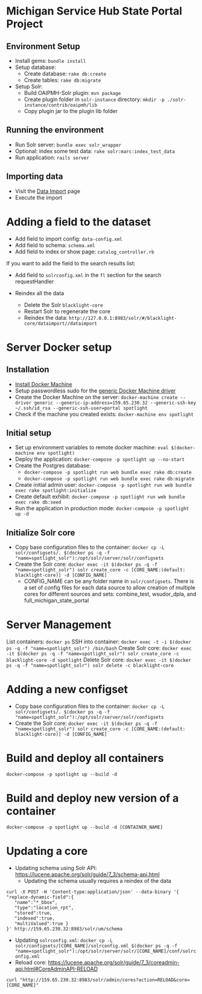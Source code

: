 # Michigan Service Hub State Portal Project

## Environment Setup

* Install gems: `bundle install`
* Setup database:
    * Create database: `rake db:create`
    * Create tables: `rake db:migrate`
* Setup Solr:
    * Build OAIPMH-Solr plugin: `mvn package`
    * Create plugin folder in `solr-instance` directory: `mkdir -p ./solr-instance/contrib/oaipmh/lib`
    * Copy plugin jar to the plugin lib folder
    
## Running the environment

* Run Solr server: `bundle exec solr_wrapper`
* Optional: index some test data: `rake solr:marc:index_test_data`
* Run application: `rails server` 

## Importing data

* Visit the [Data Import](http://127.0.0.1:8983/solr/#/blacklight-core/dataimport//dataimport) page
* Execute the import

# Adding a field to the dataset

* Add field to import config: `data-config.xml`
* Add field to schema: `schema.xml`
* Add field to index or show page: `catalog_controller.rb`

If you want to add the field to the search results list:

* Add field to `solrconfig.xml` in the `fl` section for the search requestHandler

* Reindex all the data
    * Delete the Solr `blacklight-core`
    * Restart Solr to regenerate the core
    * Reindex the data: `http://127.0.0.1:8983/solr/#/blacklight-core/dataimport//dataimport`

# Server Docker setup

## Installation

* [Install Docker Machine](https://docs.docker.com/machine/install-machine/)
* Setup passwordless sudo for the [generic Docker Machine driver](https://docs.docker.com/machine/drivers/generic/)
* Create the Docker Machine on the server: `docker-machine create --driver generic --generic-ip-address=159.65.230.32 --generic-ssh-key ~/.ssh/id_rsa --generic-ssh-user=portal spotlight`
* Check if the machine you created exists: `docker-machine env spotlight`

## Initial setup

* Set up environment variables to remote docker machine: `eval $(docker-machine env spotlight)`
* Deploy the application: `docker-compose -p spotlight up --no-start`
* Create the Postgres database:
    * `docker-compose -p spotlight run web bundle exec rake db:create`
    * `docker-compose -p spotlight run web bundle exec rake db:migrate`
* Create initial admin user: `docker-compose -p spotlight run web bundle exec rake spotlight:initialize`
* Create default exhibit: `docker-compose -p spotlight run web bundle exec rake db:seed`
* Run the application in production mode: `docker-compose -p spotlight up -d`

## Initialize Solr core

* Copy base configuration files to the container: `docker cp -L solr/configsets/. $(docker ps -q -f "name=spotlight_solr"):/opt/solr/server/solr/configsets`
* Create the Solr core: `docker exec -it $(docker ps -q -f "name=spotlight_solr") solr create_core -c [CORE_NAME:(default: blacklight-core)] -d [CONFIG_NAME]`
    * CONFIG_NAME can be any folder name in `solr/configsets`. There is a set of config files for each data source to allow creation of multiple cores for different sources and sets: combine_test, wsudor_dpla, and full_michigan_state_portal

# Server Management

List containers: `docker ps`
SSH into container: `docker exec -t -i $(docker ps -q -f "name=spotlight_solr") /bin/bash`
Create Solr core: `docker exec -it $(docker ps -q -f "name=spotlight_solr") solr create_core -c blacklight-core -d spotlight`
Delete Solr core: `docker exec -it $(docker ps -q -f "name=spotlight_solr") solr delete -c blacklight-core`

# Adding a new configset

* Copy base configuration files to the container: `docker cp -L solr/configsets/. $(docker ps -q -f "name=spotlight_solr"):/opt/solr/server/solr/configsets`
* Create the Solr core: `docker exec -it $(docker ps -q -f "name=spotlight_solr") solr create_core -c [CORE_NAME:(default: blacklight-core)] -d [CONFIG_NAME]`

# Build and deploy all containers

`docker-compose -p spotlight up --build -d`

# Build and deploy new version of a container

`docker-compose -p spotlight up --build -d [CONTAINER_NAME]`

# Updating a core

* Updating schema using Solr API: https://lucene.apache.org/solr/guide/7_3/schema-api.html
    * Updating the schema usually requires a reindex of the data
```
curl -X POST -H 'Content-type:application/json' --data-binary '{
"replace-dynamic-field":{
   "name":"*_bbox",
   "type":"location_rpt",
   "stored":true,
   "indexed":true,
   "multiValued":true }
}' http://159.65.230.32:8983/solr/um/schema
```
* Updating `solrconfig.xml`: `docker cp -L solr/configsets/[CORE_NAME]/solrconfig.xml $(docker ps -q -f "name=spotlight_solr"):/opt/solr/server/solr/[CORE_NAME]/conf/solrconfig.xml`
* Reload core: https://lucene.apache.org/solr/guide/7_3/coreadmin-api.html#CoreAdminAPI-RELOAD
```
curl "http://159.65.230.32:8983/solr/admin/cores?action=RELOAD&core=[CORE_NAME]"
```
